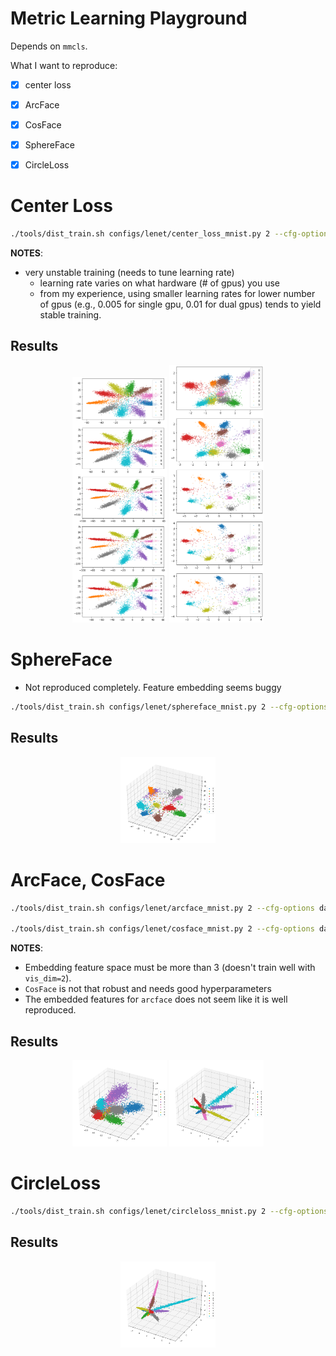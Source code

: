 # Metric Learning Playground

Depends on `mmcls`.

What I want to reproduce:
- [x] center loss
- [x] ArcFace
- [x] CosFace
- [x] SphereFace
- [x] CircleLoss


# Center Loss

```Bash
./tools/dist_train.sh configs/lenet/center_loss_mnist.py 2 --cfg-options data.samples_per_gpu=256
```

__NOTES__:
- very unstable training (needs to tune learning rate)
  - learning rate varies on what hardware (# of gpus) you use
  - from my experience, using smaller learning rates for lower number of gpus (e.g., 0.005 for single gpu, 0.01 for dual gpus) tends to yield stable training.

## Results

<div align="center">
  <img src=".readme/ce.png" alt="ce" width="30%">
  <img src=".readme/center.png" alt="center" width="30%">
</div>


# SphereFace

- Not reproduced completely. Feature embedding seems buggy

```Bash
./tools/dist_train.sh configs/lenet/sphereface_mnist.py 2 --cfg-options data.samples_per_gpu=128
```

## Results

<div align="center">
  <img src=".readme/sphereface.png" alt="sphereface" width="30%">
</div>


# ArcFace, CosFace

```Bash
./tools/dist_train.sh configs/lenet/arcface_mnist.py 2 --cfg-options data.samples_per_gpu=128

./tools/dist_train.sh configs/lenet/cosface_mnist.py 2 --cfg-options data.samples_per_gpu=128
```

__NOTES__:
- Embedding feature space must be more than 3 (doesn't train well with `vis_dim=2`).
- `CosFace` is not that robust and needs good hyperparameters
- The embedded features for `arcface` does not seem like it is well reproduced.

## Results

<div align="center">
  <img src=".readme/arcface.png" alt="arcface" width="30%">
  <img src=".readme/cosface.png" alt="cosface" width="30%">
</div>


# CircleLoss

```Bash
./tools/dist_train.sh configs/lenet/circleloss_mnist.py 2 --cfg-options data.samples_per_gpu=128
```

## Results

<div align="center">
  <img src=".readme/circleloss.png" alt="circleloss" width="30%">
</div>
